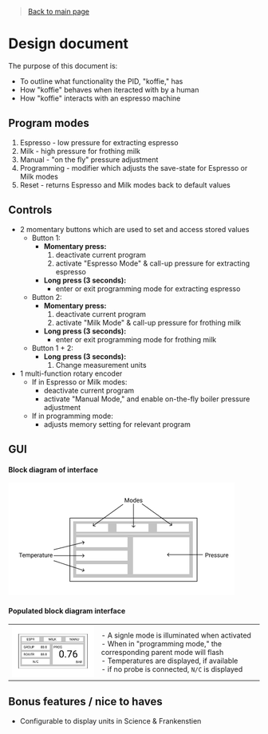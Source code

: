 > [Back to main page](../README.md)

# Design document
The purpose of this document is:
- To outline what functionality the PID, "koffie," has
- How "koffie" behaves when iteracted with by a human
- How "koffie" interacts with an espresso machine

## Program modes
1. Espresso - low pressure for extracting espresso
1. Milk - high pressure for frothing milk
1. Manual - "on the fly" pressure adjustment
1. Programming - modifier which adjusts the save-state for Espresso or Milk modes
1. Reset - returns Espresso and Milk modes back to default values

## Controls
- 2 momentary buttons which are used to set and access stored values
    - Button 1:
        - **Momentary press:**
            1. deactivate current program
            1. activate "Espresso Mode" & call-up pressure for extracting espresso
        - **Long press (3 seconds):** 
            - enter or exit programming mode for extracting espresso
    - Button 2:
        - **Momentary press:** 
            1. deactivate current program
            1. activate "Milk Mode" & call-up pressure for frothing milk
        - **Long press (3 seconds):** 
            - enter or exit programming mode for frothing milk
    - Button 1 + 2:
        - **Long press (3 seconds):** 
            1. Change measurement units
- 1 multi-function rotary encoder
    - If in Espresso or Milk modes:
        - deactivate current program
        - activate "Manual Mode," and enable on-the-fly boiler pressure adjustment
    - If in programming mode:
        - adjusts memory setting for relevant program
    
## GUI
#### Block diagram of interface

![Block diagram of koffie interface](images/koffie_block_diagram_gui.jpeg)

#### Populated block diagram interface
|  |  |
| - | - |
| ![Block diagram of koffie interface](images/populated_koffie_block_diagram_gui.jpeg) | - A signle mode is illuminated when activated <br/> - When in "programming mode," the corresponding parent mode will flash <br/> - Temperatures are displayed, if available <br/> - if no probe is connected, `N/C` is displayed |


## Bonus features / nice to haves
- Configurable to display units in Science & Frankenstien